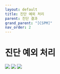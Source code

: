 ```yaml
---
layout: default
title: 진단 예외 처리
parent: 진단 결과
grand_parent: "[CSPM]"
nav_order: 2
---
```


# 진단 예외 처리
<img src="../../../../assets/images/진단예외처리1.png"/>
<img src="../../../../assets/images/진단예외처리2.png"/>
<img src="../../../../assets/images/진단예외처리3.png"/>